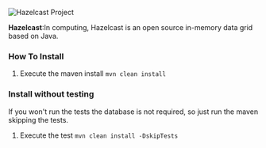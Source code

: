 ![Hazelcast Project](https://jnosql.github.io/img/logos/hazelcast.svg)


**Hazelcast**:In computing, Hazelcast is an open source in-memory data grid based on Java.


### How To Install

1. Execute the maven install `mvn clean install`


### Install without testing


If you won't run the tests the database is not required, so just run the maven skipping the tests.

1. Execute the test `mvn clean install -DskipTests`
